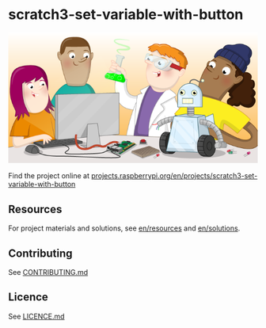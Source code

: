 # scratch3-set-variable-with-button

![scratch3-set-variable-with-button](banner.png)

Find the project online at [projects.raspberrypi.org/en/projects/scratch3-set-variable-with-button](https://projects.raspberrypi.org/en/projects/scratch3-set-variable-with-button)

## Resources
For project materials and solutions, see [en/resources](https://github.com/raspberrypilearning/scratch3-set-variable-with-button/tree/master/en/resources) and [en/solutions](https://github.com/raspberrypilearning/scratch3-set-variable-with-button/tree/master/en/solutions).

## Contributing
See [CONTRIBUTING.md](CONTRIBUTING.md)

## Licence
 See [LICENCE.md](LICENCE.md)